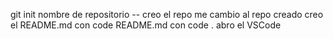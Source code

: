 git init nombre de repositorio -- creo el repo
me cambio al repo creado
creo el README.md con code README.md
con code . abro el VSCode


